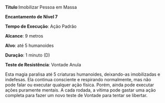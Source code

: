 **Titulo**:Imobilizar Pessoa em Massa

**Encantamento de Nível 7**

**Tempo de Execução**: Ação Padrão

**Alcance**: 9 metros

**Alvo**: até 5 humanoides

**Duração**: 1 minuto (D)

**Teste de Resistência**: Vontade Anula

Esta magia paralisa até 5 criaturas humanoides, deixando-as imobilizadas e indefesas. 
Ela continua consciente e respirando normalmente, mas não pode falar ou executar qualquer ação física. Porém, ainda pode executar ações puramente mentais.
A cada rodada, a vítima pode gastar uma ação completa para fazer um novo teste de Vontade para tentar se libertar.
